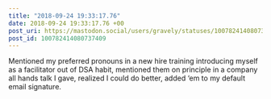 ```yaml
---
title: "2018-09-24 19:33:17.76"
date: 2018-09-24 19:33:17.76 +00
post_uri: https://mastodon.social/users/gravely/statuses/100782414080737409
post_id: 100782414080737409
---
```

Mentioned my preferred pronouns in a new hire training introducing myself as a facilitator out of DSA habit, mentioned them on principle in a company all hands talk I gave, realized I could do better, added ‘em to my default email signature.


